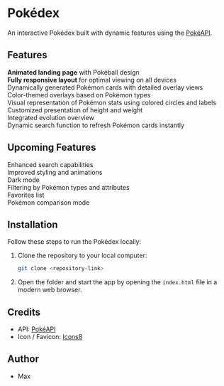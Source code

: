 # Pokédex

An interactive Pokédex built with dynamic features using the [PokéAPI](https://pokeapi.co/).

## Features

**Animated landing page** with Pokéball design  
**Fully responsive layout** for optimal viewing on all devices  
Dynamically generated Pokémon cards with detailed overlay views  
Color-themed overlays based on Pokémon types  
Visual representation of Pokémon stats using colored circles and labels  
Customized presentation of height and weight  
Integrated evolution overview  
Dynamic search function to refresh Pokémon cards instantly

## Upcoming Features

Enhanced search capabilities  
Improved styling and animations  
Dark mode  
Filtering by Pokémon types and attributes  
Favorites list  
Pokémon comparison mode

## Installation

Follow these steps to run the Pokédex locally:

1. Clone the repository to your local computer:
   ```bash
   git clone <repository-link>
   ```
2. Open the folder and start the app by opening the `index.html` file in a modern web browser.

## Credits

- API: [PokéAPI](https://pokeapi.co/)
- Icon / Favicon: [Icons8](https://icons8.com/)

## Author

- Max
